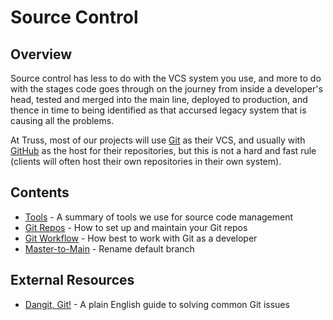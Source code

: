 # Source Control

## Overview

Source control has less to do with the VCS system you use, and more to
do with the stages code goes through on the journey from inside a
developer's head, tested and merged into the main line, deployed to
production, and thence in time to being identified as that accursed
legacy system that is causing all the problems.

At Truss, most of our projects will use [Git](https://git-scm.com/) as
their VCS, and usually with [GitHub](https://github.com) as the host for
their repositories, but this is not a hard and fast rule (clients will
often host their own repositories in their own system).

## Contents

- [Tools](./tools.md) - A summary of tools we use for source code management
- [Git Repos](./git-repos.md) - How to set up and maintain your Git repos
- [Git Workflow](./git-workflow.md) - How best to work with Git as a developer
- [Master-to-Main](./master-to-main.md) - Rename default branch

## External Resources

- [Dangit, Git!](https://dangitgit.com) - A plain English guide to solving common Git issues
